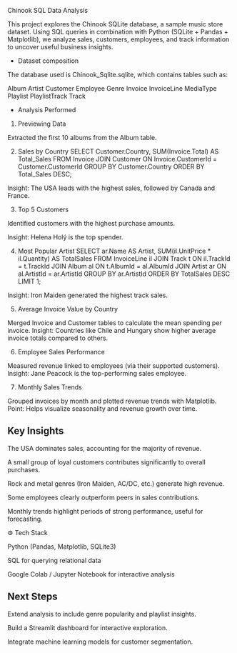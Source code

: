 Chinook SQL Data Analysis

This project explores the Chinook SQLite database, a sample music store dataset. Using SQL queries in combination with Python (SQLite + Pandas + Matplotlib), we analyze sales, customers, employees, and track information to uncover useful business insights.

-   Dataset composition

The database used is Chinook_Sqlite.sqlite, which contains tables such as:

Album
Artist
Customer
Employee
Genre
Invoice
InvoiceLine
MediaType
Playlist
PlaylistTrack
Track

-   Analysis Performed

1. Previewing Data

Extracted the first 10 albums from the Album table.

2. Sales by Country
SELECT Customer.Country, SUM(Invoice.Total) AS Total_Sales
FROM Invoice
JOIN Customer ON Invoice.CustomerId = Customer.CustomerId
GROUP BY Customer.Country
ORDER BY Total_Sales DESC;


Insight: The USA leads with the highest sales, followed by Canada and France.

3. Top 5 Customers

Identified customers with the highest purchase amounts.

Insight:    Helena Holý is the top spender.

4. Most Popular Artist
SELECT ar.Name AS Artist, SUM(il.UnitPrice * il.Quantity) AS TotalSales
FROM InvoiceLine il
JOIN Track t ON il.TrackId = t.TrackId
JOIN Album al ON t.AlbumId = al.AlbumId
JOIN Artist ar ON al.ArtistId = ar.ArtistId
GROUP BY ar.ArtistId
ORDER BY TotalSales DESC
LIMIT 1;


Insight: Iron Maiden generated the highest track sales.

5. Average Invoice Value by Country

Merged Invoice and Customer tables to calculate the mean spending per invoice.
Insight:    Countries like Chile and Hungary show higher average invoice totals compared to others.

6. Employee Sales Performance

Measured revenue linked to employees (via their supported customers).
Insight:    Jane Peacock is the top-performing sales employee.

7. Monthly Sales Trends

Grouped invoices by month and plotted revenue trends with Matplotlib.
Point:  Helps visualize seasonality and revenue growth over time.

## Key Insights

The USA dominates sales, accounting for the majority of revenue.

A small group of loyal customers contributes significantly to overall purchases.

Rock and metal genres (Iron Maiden, AC/DC, etc.) generate high revenue.

Some employees clearly outperform peers in sales contributions.

Monthly trends highlight periods of strong performance, useful for forecasting.

⚙️ Tech Stack

Python (Pandas, Matplotlib, SQLite3)

SQL for querying relational data

Google Colab / Jupyter Notebook for interactive analysis


## Next Steps

Extend analysis to include genre popularity and playlist insights.

Build a Streamlit dashboard for interactive exploration.

Integrate machine learning models for customer segmentation.
